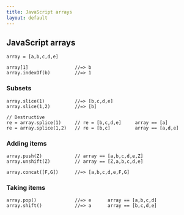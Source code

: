 ```yaml
---
title: JavaScript arrays
layout: default
---
```


## JavaScript arrays

    array = [a,b,c,d,e]

    array[1]                 //=> b
    array.indexOf(b)         //=> 1

### Subsets

    array.slice(1)           //=> [b,c,d,e]
    array.slice(1,2)         //=> [b] 

    // Destructive
    re = array.splice(1)     // re = [b,c,d,e]     array == [a]
    re = array.splice(1,2)   // re = [b,c]         array == [a,d,e]

### Adding items

    array.push(Z)            // array == [a,b,c,d,e,Z]
    array.unshift(Z)         // array == [Z,a,b,c,d,e]

    array.concat([F,G])      //=> [a,b,c,d,e,F,G]

### Taking items

    array.pop()              //=> e      array == [a,b,c,d]
    array.shift()            //=> a      array == [b,c,d,e]




